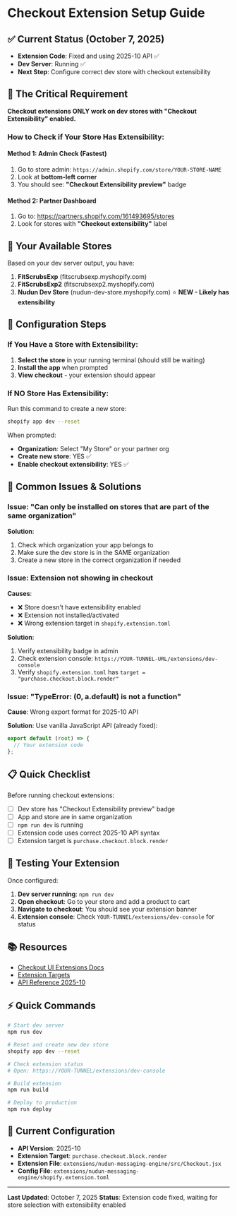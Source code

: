 # Checkout Extension Setup Guide

## ✅ Current Status (October 7, 2025)

- **Extension Code**: Fixed and using 2025-10 API ✅
- **Dev Server**: Running ✅
- **Next Step**: Configure correct dev store with checkout extensibility

## 🎯 The Critical Requirement

**Checkout extensions ONLY work on dev stores with "Checkout Extensibility" enabled.**

### How to Check if Your Store Has Extensibility:

#### Method 1: Admin Check (Fastest)
1. Go to store admin: `https://admin.shopify.com/store/YOUR-STORE-NAME`
2. Look at **bottom-left corner**
3. You should see: **"Checkout Extensibility preview"** badge

#### Method 2: Partner Dashboard
1. Go to: https://partners.shopify.com/161493695/stores
2. Look for stores with **"Checkout extensibility"** label

## 🏪 Your Available Stores

Based on your dev server output, you have:

1. **FitScrubsExp** (fitscrubsexp.myshopify.com)
2. **FitScrubsExp2** (fitscrubsexp2.myshopify.com)
3. **Nudun Dev Store** (nudun-dev-store.myshopify.com) ⭐ **NEW - Likely has extensibility**

## 🔧 Configuration Steps

### If You Have a Store with Extensibility:

1. **Select the store** in your running terminal (should still be waiting)
2. **Install the app** when prompted
3. **View checkout** - your extension should appear

### If NO Store Has Extensibility:

Run this command to create a new store:

```bash
shopify app dev --reset
```

When prompted:
- **Organization**: Select "My Store" or your partner org
- **Create new store**: YES ✅
- **Enable checkout extensibility**: YES ✅

## 🐛 Common Issues & Solutions

### Issue: "Can only be installed on stores that are part of the same organization"

**Solution**: 
1. Check which organization your app belongs to
2. Make sure the dev store is in the SAME organization
3. Create a new store in the correct organization if needed

### Issue: Extension not showing in checkout

**Causes**:
- ❌ Store doesn't have extensibility enabled
- ❌ Extension not installed/activated
- ❌ Wrong extension target in `shopify.extension.toml`

**Solution**:
1. Verify extensibility badge in admin
2. Check extension console: `https://YOUR-TUNNEL-URL/extensions/dev-console`
3. Verify `shopify.extension.toml` has `target = "purchase.checkout.block.render"`

### Issue: "TypeError: (0, a.default) is not a function"

**Cause**: Wrong export format for 2025-10 API

**Solution**: Use vanilla JavaScript API (already fixed):
```jsx
export default (root) => {
  // Your extension code
};
```

## 📋 Quick Checklist

Before running checkout extensions:

- [ ] Dev store has "Checkout Extensibility preview" badge
- [ ] App and store are in same organization
- [ ] `npm run dev` is running
- [ ] Extension code uses correct 2025-10 API syntax
- [ ] Extension target is `purchase.checkout.block.render`

## 🚀 Testing Your Extension

Once configured:

1. **Dev server running**: `npm run dev`
2. **Open checkout**: Go to your store and add a product to cart
3. **Navigate to checkout**: You should see your extension banner
4. **Extension console**: Check `YOUR-TUNNEL/extensions/dev-console` for status

## 📚 Resources

- [Checkout UI Extensions Docs](https://shopify.dev/docs/api/checkout-ui-extensions)
- [Extension Targets](https://shopify.dev/docs/api/checkout-ui-extensions/extension-targets-overview)
- [API Reference 2025-10](https://shopify.dev/docs/api/checkout-ui-extensions/2025-10)

## ⚡ Quick Commands

```bash
# Start dev server
npm run dev

# Reset and create new dev store
shopify app dev --reset

# Check extension status
# Open: https://YOUR-TUNNEL/extensions/dev-console

# Build extension
npm run build

# Deploy to production
npm run deploy
```

## 🎯 Current Configuration

- **API Version**: 2025-10
- **Extension Target**: `purchase.checkout.block.render`
- **Extension File**: `extensions/nudun-messaging-engine/src/Checkout.jsx`
- **Config File**: `extensions/nudun-messaging-engine/shopify.extension.toml`

---

**Last Updated**: October 7, 2025
**Status**: Extension code fixed, waiting for store selection with extensibility enabled
